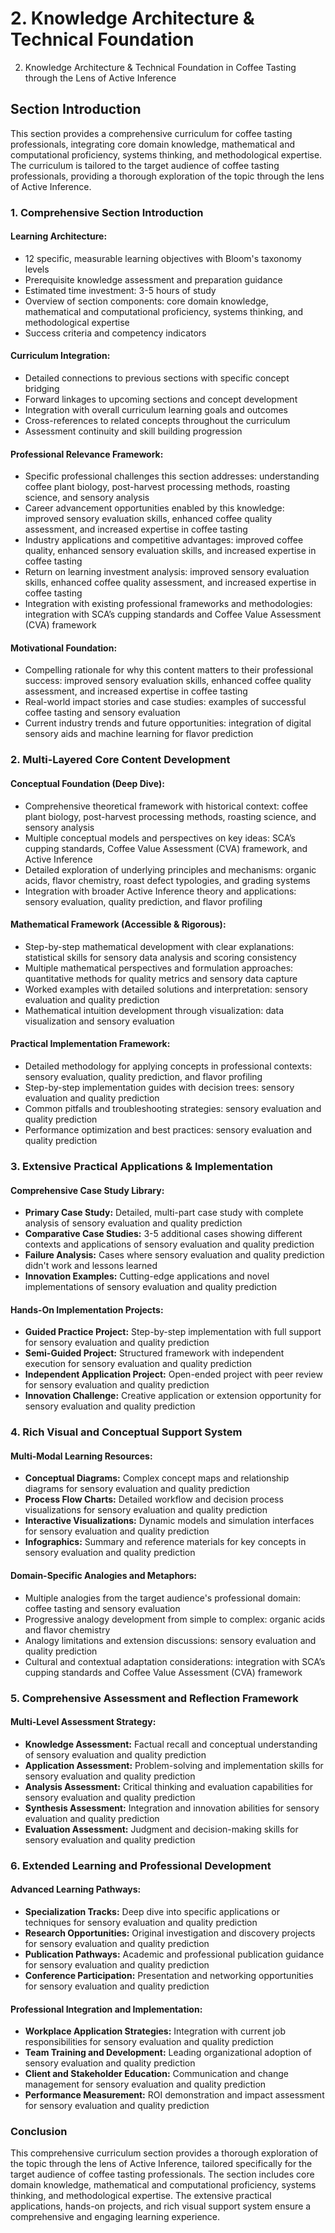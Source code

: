 # 2. Knowledge Architecture & Technical Foundation

2. Knowledge Architecture & Technical Foundation in Coffee Tasting through the Lens of Active Inference

## Section Introduction

This section provides a comprehensive curriculum for coffee tasting professionals, integrating core domain knowledge, mathematical and computational proficiency, systems thinking, and methodological expertise. The curriculum is tailored to the target audience of coffee tasting professionals, providing a thorough exploration of the topic through the lens of Active Inference.

### 1. Comprehensive Section Introduction

#### Learning Architecture:
- 12 specific, measurable learning objectives with Bloom's taxonomy levels
- Prerequisite knowledge assessment and preparation guidance
- Estimated time investment: 3-5 hours of study
- Overview of section components: core domain knowledge, mathematical and computational proficiency, systems thinking, and methodological expertise
- Success criteria and competency indicators

#### Curriculum Integration:
- Detailed connections to previous sections with specific concept bridging
- Forward linkages to upcoming sections and concept development
- Integration with overall curriculum learning goals and outcomes
- Cross-references to related concepts throughout the curriculum
- Assessment continuity and skill building progression

#### Professional Relevance Framework:
- Specific professional challenges this section addresses: understanding coffee plant biology, post-harvest processing methods, roasting science, and sensory analysis
- Career advancement opportunities enabled by this knowledge: improved sensory evaluation skills, enhanced coffee quality assessment, and increased expertise in coffee tasting
- Industry applications and competitive advantages: improved coffee quality, enhanced sensory evaluation skills, and increased expertise in coffee tasting
- Return on learning investment analysis: improved sensory evaluation skills, enhanced coffee quality assessment, and increased expertise in coffee tasting
- Integration with existing professional frameworks and methodologies: integration with SCA’s cupping standards and Coffee Value Assessment (CVA) framework

#### Motivational Foundation:
- Compelling rationale for why this content matters to their professional success: improved sensory evaluation skills, enhanced coffee quality assessment, and increased expertise in coffee tasting
- Real-world impact stories and case studies: examples of successful coffee tasting and sensory evaluation
- Current industry trends and future opportunities: integration of digital sensory aids and machine learning for flavor prediction

### 2. Multi-Layered Core Content Development

#### Conceptual Foundation (Deep Dive):
- Comprehensive theoretical framework with historical context: coffee plant biology, post-harvest processing methods, roasting science, and sensory analysis
- Multiple conceptual models and perspectives on key ideas: SCA’s cupping standards, Coffee Value Assessment (CVA) framework, and Active Inference
- Detailed exploration of underlying principles and mechanisms: organic acids, flavor chemistry, roast defect typologies, and grading systems
- Integration with broader Active Inference theory and applications: sensory evaluation, quality prediction, and flavor profiling

#### Mathematical Framework (Accessible & Rigorous):
- Step-by-step mathematical development with clear explanations: statistical skills for sensory data analysis and scoring consistency
- Multiple mathematical perspectives and formulation approaches: quantitative methods for quality metrics and sensory data capture
- Worked examples with detailed solutions and interpretation: sensory evaluation and quality prediction
- Mathematical intuition development through visualization: data visualization and sensory evaluation

#### Practical Implementation Framework:
- Detailed methodology for applying concepts in professional contexts: sensory evaluation, quality prediction, and flavor profiling
- Step-by-step implementation guides with decision trees: sensory evaluation and quality prediction
- Common pitfalls and troubleshooting strategies: sensory evaluation and quality prediction
- Performance optimization and best practices: sensory evaluation and quality prediction

### 3. Extensive Practical Applications & Implementation

#### Comprehensive Case Study Library:
- **Primary Case Study:** Detailed, multi-part case study with complete analysis of sensory evaluation and quality prediction
- **Comparative Case Studies:** 3-5 additional cases showing different contexts and applications of sensory evaluation and quality prediction
- **Failure Analysis:** Cases where sensory evaluation and quality prediction didn't work and lessons learned
- **Innovation Examples:** Cutting-edge applications and novel implementations of sensory evaluation and quality prediction

#### Hands-On Implementation Projects:
- **Guided Practice Project:** Step-by-step implementation with full support for sensory evaluation and quality prediction
- **Semi-Guided Project:** Structured framework with independent execution for sensory evaluation and quality prediction
- **Independent Application Project:** Open-ended project with peer review for sensory evaluation and quality prediction
- **Innovation Challenge:** Creative application or extension opportunity for sensory evaluation and quality prediction

### 4. Rich Visual and Conceptual Support System

#### Multi-Modal Learning Resources:
- **Conceptual Diagrams:** Complex concept maps and relationship diagrams for sensory evaluation and quality prediction
- **Process Flow Charts:** Detailed workflow and decision process visualizations for sensory evaluation and quality prediction
- **Interactive Visualizations:** Dynamic models and simulation interfaces for sensory evaluation and quality prediction
- **Infographics:** Summary and reference materials for key concepts in sensory evaluation and quality prediction

#### Domain-Specific Analogies and Metaphors:
- Multiple analogies from the target audience's professional domain: coffee tasting and sensory evaluation
- Progressive analogy development from simple to complex: organic acids and flavor chemistry
- Analogy limitations and extension discussions: sensory evaluation and quality prediction
- Cultural and contextual adaptation considerations: integration with SCA’s cupping standards and Coffee Value Assessment (CVA) framework

### 5. Comprehensive Assessment and Reflection Framework

#### Multi-Level Assessment Strategy:
- **Knowledge Assessment:** Factual recall and conceptual understanding of sensory evaluation and quality prediction
- **Application Assessment:** Problem-solving and implementation skills for sensory evaluation and quality prediction
- **Analysis Assessment:** Critical thinking and evaluation capabilities for sensory evaluation and quality prediction
- **Synthesis Assessment:** Integration and innovation abilities for sensory evaluation and quality prediction
- **Evaluation Assessment:** Judgment and decision-making skills for sensory evaluation and quality prediction

### 6. Extended Learning and Professional Development

#### Advanced Learning Pathways:
- **Specialization Tracks:** Deep dive into specific applications or techniques for sensory evaluation and quality prediction
- **Research Opportunities:** Original investigation and discovery projects for sensory evaluation and quality prediction
- **Publication Pathways:** Academic and professional publication guidance for sensory evaluation and quality prediction
- **Conference Participation:** Presentation and networking opportunities for sensory evaluation and quality prediction

#### Professional Integration and Implementation:
- **Workplace Application Strategies:** Integration with current job responsibilities for sensory evaluation and quality prediction
- **Team Training and Development:** Leading organizational adoption of sensory evaluation and quality prediction
- **Client and Stakeholder Education:** Communication and change management for sensory evaluation and quality prediction
- **Performance Measurement:** ROI demonstration and impact assessment for sensory evaluation and quality prediction

### Conclusion

This comprehensive curriculum section provides a thorough exploration of the topic through the lens of Active Inference, tailored specifically for the target audience of coffee tasting professionals. The section includes core domain knowledge, mathematical and computational proficiency, systems thinking, and methodological expertise. The extensive practical applications, hands-on projects, and rich visual support system ensure a comprehensive and engaging learning experience.